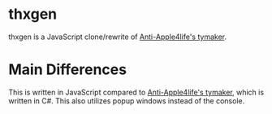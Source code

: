 # thxgen
thxgen is a JavaScript clone/rewrite of [Anti-Apple4life's tymaker](https://github.com/Anti-Apple4life/tymaker).
# Main Differences
This is written in JavaScript compared to [Anti-Apple4life's tymaker](https://github.com/Anti-Apple4life/tymaker), which is written in C#. This also utilizes popup windows instead of the console.
